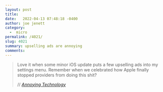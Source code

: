 ```yaml
---
layout: post
title:  
date:   2022-04-13 07:48:18 -0400
author: joe jenett
category:
  -  micro
permalink: /4021/
slug: 4021
summary: upselling ads are annoying
comments: 
---
```

<blockquote class="quoteback" data-title="Annoying Technology" data-author="//Manuel Grabowski" data-avatar="https://annoying.technology/apple-touch-icon.png" cite="https://annoying.technology/posts/d97d89e6626e910c/">
	<p>
	Love it when some minor iOS update puts a few upselling ads into my settings menu. Remember when we celebrated how Apple finally stopped providers from doing this shit?	
	</p>
	<footer>
		// 
		<cite>
			<a href="https://annoying.technology/posts/d97d89e6626e910c/">Annoying Technology</a>
		</cite>
	</footer>
</blockquote>


<a style="display:none;" href="https://brid.gy/publish/twitter"><small>(cross-posted to twitter)</small></a>
<data class="p-bridgy-omit-link" value="false"></data>